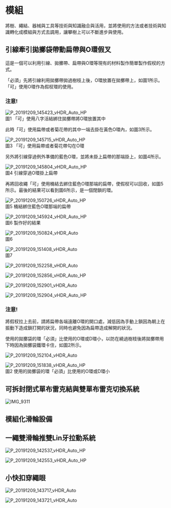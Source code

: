 # 模組
將樹、繩結、器械與工具等技術與知識融合與活用，並將使用的方法或者技術與知識轉化成模組與方式去調用，讓攀樹上可以不斷進步與使用。

## 引線牽引拋擲袋帶動扁帶與O環假叉
這是一個可以利用引線、拋擲帶、扁帶與O環等現有的材料製作簡單製作假杈的方式。

「必須」先將引線利用拋擲帶拋過樹枝上後，O環放置在拋擲帶上，如圖1所示。「可」使用O環作為假杈環的使用。  

### 注意!

![P_20191209_145423_vHDR_Auto_HP](https://i.imgur.com/66hSfZ4.jpg)  
圖1 「可」使用八字活結綁住拋擲帶將O環放置其中  

此時「可」使用扁帶或者菊花帶的其中一端去掛在黃色O環內，如圖3所示。  

![P_20191209_145715_vHDR_Auto_HP](https://i.imgur.com/53cdLGb.jpg)  
圖3 「可」使用扁帶或者菊花帶勾在O環

另外將引線穿過例外準備的藍色O環，並將未掛上扁帶的那端掛上，如圖4所示。

![P_20191209_145804_vHDR_Auto_HP](https://i.imgur.com/VCZLeu8.jpg)  
圖4 引線穿過O環掛上扁帶

再將回收繩「可」使用桶結去綁住藍色O環那端的扁帶，使假杈可以回收，如圖5所示。最後的結果可以看到圖6所示，是一個閉鎖的環。

![P_20191209_150726_vHDR_Auto_HP](https://i.imgur.com/EPV7UPM.jpg)  
圖5 桶結綁住藍色O環那端的扁帶

![P_20191209_145924_vHDR_Auto_HP](https://i.imgur.com/W2cJc1k.jpg)  
圖6 製作好的結果

![P_20191209_150824_vHDR_Auto](https://i.imgur.com/r0QAOq1.jpg)  
圖6

![P_20191209_151408_vHDR_Auto](https://i.imgur.com/SptbTwp.jpg)  
圖7

![P_20191209_152258_vHDR_Auto](https://i.imgur.com/c8P6eJd.jpg)  

![P_20191209_152856_vHDR_Auto_HP](https://i.imgur.com/uJtwhIR.jpg)  

![P_20191209_152901_vHDR_Auto](https://i.imgur.com/9GWzAiH.jpg)  

![P_20191209_152904_vHDR_Auto_HP](https://i.imgur.com/7RUcv73.jpg)  

### 注意!
將假杈拉上去前，請將扁帶各端遠離O環的開口處，減低因為手動上鎖因為朝上在振動下造成鎖打開的狀況，同時也避免因為扁帶造成解開的狀況。

使用的拋擲袋的環「必須」比使用的O環或D環小，以防在繞過樹枝後將拋擲帶用下時因為拋擲袋鐵環卡住，如圖2所示。

![P_20191209_152104_vHDR_Auto](https://i.imgur.com/a9QPgdl.jpg)  

![P_20191209_151838_vHDR_Auto_HP](https://i.imgur.com/PJ8Zw8h.jpg)  
圖2 使用的拋擲袋的環「必須」比使用的O環或D環小

## 可拆封閉式單布雷克結與雙單布雷克切換系統
![IMG_9311](https://i.imgur.com/LPF0BKh.jpg)  

## 模組化滑輪設備


## 一繩雙滑輪推雙Lin牙拉動系統
![P_20191209_142537_vHDR_Auto_HP](https://i.imgur.com/xBYpxNU.jpg)  

![P_20191209_142553_vHDR_Auto_HP](https://i.imgur.com/ViDTtbp.jpg)  

## 小快扣穿繩眼
![P_20191209_143717_vHDR_Auto](https://i.imgur.com/HLdgeUj.jpg)  

![P_20191209_143721_vHDR_Auto](https://i.imgur.com/zQE3N3E.jpg)  
